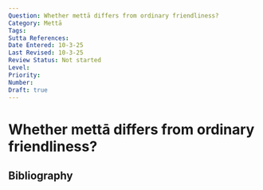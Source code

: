 ```yaml
---
Question: Whether mettā differs from ordinary friendliness?
Category: Mettā
Tags: 
Sutta References: 
Date Entered: 10-3-25
Last Revised: 10-3-25
Review Status: Not started
Level: 
Priority: 
Number: 
Draft: true
---
```


# Whether mettā differs from ordinary friendliness?

## Bibliography

<!-- 

Notes:



-->